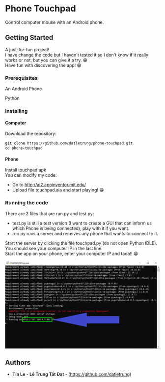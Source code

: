 # Phone Touchpad

Control computer mouse with an Android phone.

## Getting Started

A just-for-fun project!  
I have change the code but I haven't tested it so I don't know if it really works or not, but you can give it a try. 😁  
Have fun with discovering the app! 😁  

### Prerequisites

An Android Phone  

Python  

### Installing

#### Computer

Download the repository:  

```
git clone https://github.com/datletrung/phone-touchpad.git  
cd phone-touchpad  
```

#### Phone

Install touchpad.apk  
You can modify my code:  
  - Go to http://ai2.appinventor.mit.edu/
  - Upload file touchpad.aia and start playing! 😁  

### Running the code

There are 2 files that are run.py and test.py:  
  - test.py is still a test version (I want to create a GUI that can inform us which Phone is being connected), play with it if you want.  
  - run.py runs a server and receives any phone that wants to connect to it.  

Start the server by clicking the file touchpad.py (do not open Python IDLE). You should see your computer IP in the last line.  
Start the app on your phone, enter your computer IP and tada!! 😁  

![Example](example.png)

## Authors  

* **Tin Le** - **Lê Trung Tất Đạt** - (https://github.com/datletrung)  